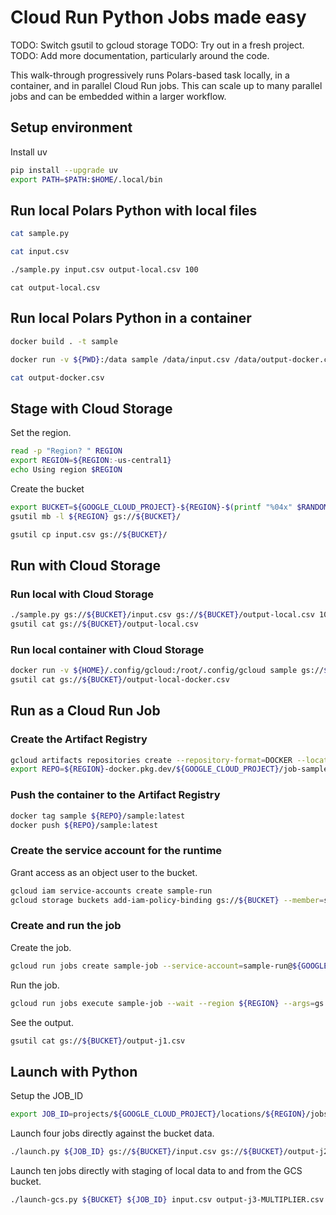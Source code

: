 # Cloud Run Python Jobs made easy

TODO: Switch gsutil to gcloud storage
TODO: Try out in a fresh project.
TODO: Add more documentation, particularly around the code.

This walk-through progressively runs Polars-based task locally, in a container, and in
parallel Cloud Run jobs. This can scale up to many parallel jobs and can be embedded
within a larger workflow.

## Setup environment

Install uv
```sh
pip install --upgrade uv
export PATH=$PATH:$HOME/.local/bin
```

## Run local Polars Python with local files

```sh
cat sample.py
```

```sh
cat input.csv
```

```sh
./sample.py input.csv output-local.csv 100
```

```
cat output-local.csv
```

## Run local Polars Python in a container

```sh
docker build . -t sample
```

```sh
docker run -v ${PWD}:/data sample /data/input.csv /data/output-docker.csv 101
```

```sh
cat output-docker.csv
```

## Stage with Cloud Storage

Set the region.

```sh
read -p "Region? " REGION
export REGION=${REGION:-us-central1}
echo Using region $REGION
```

Create the bucket

```sh
export BUCKET=${GOOGLE_CLOUD_PROJECT}-${REGION}-$(printf "%04x" $RANDOM)
gsutil mb -l ${REGION} gs://${BUCKET}/
```

```sh
gsutil cp input.csv gs://${BUCKET}/
```

## Run with Cloud Storage

### Run local with Cloud Storage

```sh
./sample.py gs://${BUCKET}/input.csv gs://${BUCKET}/output-local.csv 102
gsutil cat gs://${BUCKET}/output-local.csv
```

### Run local container with Cloud Storage

```sh
docker run -v ${HOME}/.config/gcloud:/root/.config/gcloud sample gs://${BUCKET}/input.csv gs://${BUCKET}/output-local-docker.csv 103
gsutil cat gs://${BUCKET}/output-local-docker.csv
```

## Run as a Cloud Run Job

### Create the Artifact Registry

```sh
gcloud artifacts repositories create --repository-format=DOCKER --location ${REGION} job-sample
export REPO=${REGION}-docker.pkg.dev/${GOOGLE_CLOUD_PROJECT}/job-sample
```

### Push the container to the Artifact Registry

```sh
docker tag sample ${REPO}/sample:latest
docker push ${REPO}/sample:latest
```

### Create the service account for the runtime

Grant access as an object user to the bucket.

```sh
gcloud iam service-accounts create sample-run
gcloud storage buckets add-iam-policy-binding gs://${BUCKET} --member=serviceAccount:sample-run@${GOOGLE_CLOUD_PROJECT}.iam.gserviceaccount.com --role=roles/storage.objectUser
```

### Create and run the job

Create the job.

```sh
gcloud run jobs create sample-job --service-account=sample-run@${GOOGLE_CLOUD_PROJECT}.iam.gserviceaccount.com --image ${REPO}/sample:latest --region ${REGION}
```

Run the job.

```sh
gcloud run jobs execute sample-job --wait --region ${REGION} --args=gs://${BUCKET}/input.csv,gs://${BUCKET}/output-j1.csv,104
```

See the output.

```sh
gsutil cat gs://${BUCKET}/output-j1.csv
```

## Launch with Python

Setup the JOB_ID

```sh
export JOB_ID=projects/${GOOGLE_CLOUD_PROJECT}/locations/${REGION}/jobs/sample-job
```

Launch four jobs directly against the bucket data.

```sh
./launch.py ${JOB_ID} gs://${BUCKET}/input.csv gs://${BUCKET}/output-j2-MULTIPLIER.csv 110 111 112 113
```

Launch ten jobs directly with staging of local data to and from the GCS bucket.

```sh
./launch-gcs.py ${BUCKET} ${JOB_ID} input.csv output-j3-MULTIPLIER.csv $(seq 121 130)
```

